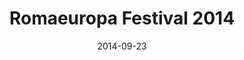 ---
title: Romaeuropa Festival 2014
description: Romaeuropa is one of the most prestigious institutions in Italy and Europe for the diffusion of contemporary art, theater, dance and music
client: Romaeuropa
skills:
  - User Experience
  - User Interface
date: 2014-09-23
layout: work
permalink: false
eleventyExcludeFromCollections: true
---